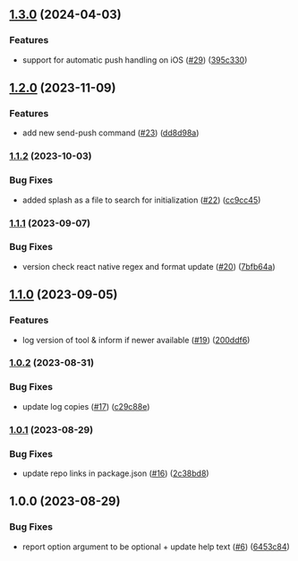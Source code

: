 ## [1.3.0](https://github.com/customerio/cio-sdk-tools/compare/1.2.0...1.3.0) (2024-04-03)


### Features

* support for automatic push handling on iOS ([#29](https://github.com/customerio/cio-sdk-tools/issues/29)) ([395c330](https://github.com/customerio/cio-sdk-tools/commit/395c330409e7bcb1a2ec3e98e5d11c52448065e1))

## [1.2.0](https://github.com/customerio/cio-sdk-tools/compare/1.1.2...1.2.0) (2023-11-09)


### Features

* add new send-push command ([#23](https://github.com/customerio/cio-sdk-tools/issues/23)) ([dd8d98a](https://github.com/customerio/cio-sdk-tools/commit/dd8d98a8eb83cbba15b5d99abf057a7baad0da7b))

### [1.1.2](https://github.com/customerio/cio-sdk-tools/compare/1.1.1...1.1.2) (2023-10-03)


### Bug Fixes

* added splash as a file to search for initialization ([#22](https://github.com/customerio/cio-sdk-tools/issues/22)) ([cc9cc45](https://github.com/customerio/cio-sdk-tools/commit/cc9cc459c681a18ba864b90bf02f84e442d0b4c0))

### [1.1.1](https://github.com/customerio/cio-sdk-tools/compare/1.1.0...1.1.1) (2023-09-07)


### Bug Fixes

* version check react native regex and format update ([#20](https://github.com/customerio/cio-sdk-tools/issues/20)) ([7bfb64a](https://github.com/customerio/cio-sdk-tools/commit/7bfb64a376c180183f9826b9154d4f27558aa277))

## [1.1.0](https://github.com/customerio/cio-sdk-tools/compare/1.0.2...1.1.0) (2023-09-05)


### Features

* log version of tool & inform if newer available ([#19](https://github.com/customerio/cio-sdk-tools/issues/19)) ([200ddf6](https://github.com/customerio/cio-sdk-tools/commit/200ddf601ccb96555ea82043189f492926e7c282))

### [1.0.2](https://github.com/customerio/cio-sdk-tools/compare/1.0.1...1.0.2) (2023-08-31)


### Bug Fixes

* update log copies ([#17](https://github.com/customerio/cio-sdk-tools/issues/17)) ([c29c88e](https://github.com/customerio/cio-sdk-tools/commit/c29c88e96a5f5baf2b80d3edbf821a0f0ee85050))

### [1.0.1](https://github.com/customerio/cio-sdk-tools/compare/1.0.0...1.0.1) (2023-08-29)


### Bug Fixes

* update repo links in package.json ([#16](https://github.com/customerio/cio-sdk-tools/issues/16)) ([2c38bd8](https://github.com/customerio/cio-sdk-tools/commit/2c38bd885d6b82290aad407a608a1ba80684d2d7))

## 1.0.0 (2023-08-29)


### Bug Fixes

* report option argument to be optional + update help text ([#6](https://github.com/customerio/sdk-self-service/issues/6)) ([6453c84](https://github.com/customerio/sdk-self-service/commit/6453c843af24268ea902545d4140ecb11c8703ae))

